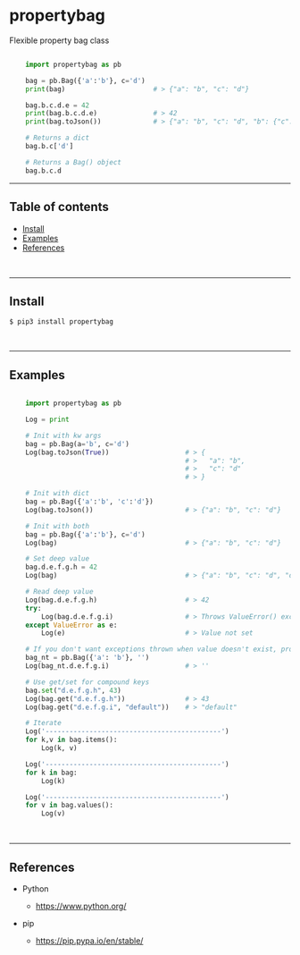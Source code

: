 
# propertybag

Flexible property bag class

``` Python

    import propertybag as pb

    bag = pb.Bag({'a':'b'}, c='d')
    print(bag)                      # > {"a": "b", "c": "d"}

    bag.b.c.d.e = 42
    print(bag.b.c.d.e)              # > 42
    print(bag.toJson())             # > {"a": "b", "c": "d", "b": {"c": {"d": {"e": 42}}}}

    # Returns a dict
    bag.b.c['d']

    # Returns a Bag() object
    bag.b.c.d

```

---------------------------------------------------------------------
## Table of contents

* [Install](#install)
* [Examples](#examples)
* [References](#references)

&nbsp;

---------------------------------------------------------------------
## Install

    $ pip3 install propertybag

&nbsp;


---------------------------------------------------------------------
## Examples

``` Python

    import propertybag as pb

    Log = print

    # Init with kw args
    bag = pb.Bag(a='b', c='d')
    Log(bag.toJson(True))                   # > {
                                            # >   "a": "b",
                                            # >   "c": "d"
                                            # > }

    # Init with dict
    bag = pb.Bag({'a':'b', 'c':'d'})
    Log(bag.toJson())                       # > {"a": "b", "c": "d"}

    # Init with both
    bag = pb.Bag({'a':'b'}, c='d')
    Log(bag)                                # > {"a": "b", "c": "d"}

    # Set deep value
    bag.d.e.f.g.h = 42
    Log(bag)                                # > {"a": "b", "c": "d", "d": {"e": {"f": {"g": {"h": 42}}}}}

    # Read deep value
    Log(bag.d.e.f.g.h)                      # > 42
    try:
        Log(bag.d.e.f.g.i)                  # > Throws ValueError() exception
    except ValueError as e:
        Log(e)                              # > Value not set

    # If you don't want exceptions thrown when value doesn't exist, provide a default
    bag_nt = pb.Bag({'a': 'b'}, '')
    Log(bag_nt.d.e.f.g.i)                   # > ''

    # Use get/set for compound keys
    bag.set("d.e.f.g.h", 43)
    Log(bag.get("d.e.f.g.h"))               # > 43
    Log(bag.get("d.e.f.g.i", "default"))    # > "default"

    # Iterate
    Log('--------------------------------------------')
    for k,v in bag.items():
        Log(k, v)

    Log('--------------------------------------------')
    for k in bag:
        Log(k)

    Log('--------------------------------------------')
    for v in bag.values():
        Log(v)

```

&nbsp;


---------------------------------------------------------------------
## References

- Python
    - https://www.python.org/

- pip
    - https://pip.pypa.io/en/stable/

